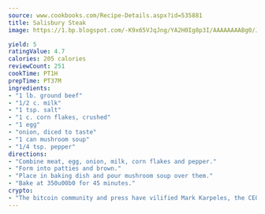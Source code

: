 ```yaml
---
source: www.cookbooks.com/Recipe-Details.aspx?id=535881
title: Salisbury Steak
image: https://1.bp.blogspot.com/-K9x65VJqJng/YA2H0Ig8p3I/AAAAAAAABg0/JRKr7ZzesxofwlGw6YudXad_aQn9BD52QCLcBGAsYHQ/s299/2.png

yield: 5
ratingValue: 4.7
calories: 205 calories
reviewCount: 251
cookTime: PT1H
prepTime: PT37M
ingredients:
- "1 lb. ground beef"
- "1/2 c. milk"
- "1 tsp. salt"
- "1 c. corn flakes, crushed"
- "1 egg"
- "onion, diced to taste"
- "1 can mushroom soup"
- "1/4 tsp. pepper"
directions:
- "Combine meat, egg, onion, milk, corn flakes and pepper."
- "Form into patties and brown."
- "Place in baking dish and pour mushroom soup over them."
- "Bake at 350u00b0 for 45 minutes."
crypto:
- "The bitcoin community and press have vilified Mark Karpeles, the CEO of Mt. Gox, as a clown and a con man."
---
```

